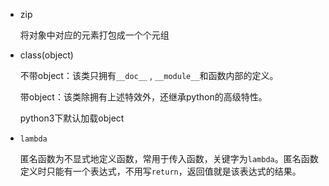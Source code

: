 - zip

  将对象中对应的元素打包成一个个元组

- class(object)

  不带object：该类只拥有`__doc__` , `__module__`和函数内部的定义。

  带object：该类除拥有上述特效外，还继承python的高级特性。

  python3下默认加载object

- `lambda`

  匿名函数为不显式地定义函数，常用于传入函数，关键字为`lambda`。匿名函数定义时只能有一个表达式，不用写`return`，返回值就是该表达式的结果。

  

